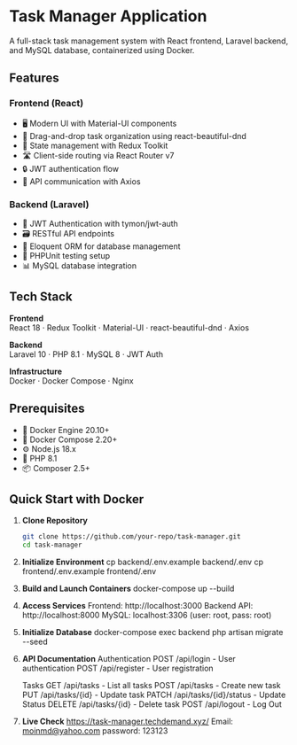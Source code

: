 # Task Manager Application

A full-stack task management system with React frontend, Laravel backend, and MySQL database, containerized using Docker.


## Features

### Frontend (React)
- 🖥️ Modern UI with Material-UI components
- 🧩 Drag-and-drop task organization using react-beautiful-dnd
- 🔄 State management with Redux Toolkit
- 🛣️ Client-side routing via React Router v7
- 🔒 JWT authentication flow
- 📡 API communication with Axios

### Backend (Laravel)
- 🔑 JWT Authentication with tymon/jwt-auth
- 🗃️ RESTful API endpoints
- 🧠 Eloquent ORM for database management
- 🧪 PHPUnit testing setup
- 📊 MySQL database integration

## Tech Stack

**Frontend**  
React 18 · Redux Toolkit · Material-UI · react-beautiful-dnd · Axios

**Backend**  
Laravel 10 · PHP 8.1 · MySQL 8 · JWT Auth

**Infrastructure**  
Docker · Docker Compose · Nginx

## Prerequisites

- 🐳 Docker Engine 20.10+
- 🐳 Docker Compose 2.20+
- ⚙️ Node.js 18.x
- 🐘 PHP 8.1
- 📦 Composer 2.5+

## Quick Start with Docker

1. **Clone Repository**
   ```bash
   git clone https://github.com/your-repo/task-manager.git
   cd task-manager

2. **Initialize Environment**
    cp backend/.env.example backend/.env
    cp frontend/.env.example frontend/.env
    
3.  **Build and Launch Containers**
    docker-compose up --build

4. **Access Services**
    Frontend: http://localhost:3000
    Backend API: http://localhost:8000
    MySQL: localhost:3306 (user: root, pass: root)

5. **Initialize Database**
    docker-compose exec backend php artisan migrate --seed

6. **API Documentation**
    Authentication
    POST /api/login - User authentication
    POST /api/register - User registration

    Tasks
    GET /api/tasks - List all tasks
    POST /api/tasks - Create new task
    PUT /api/tasks/{id} - Update task
    PATCH /api/tasks/{id}/status - Update Status 
    DELETE /api/tasks/{id} - Delete task
    POST   /api/logout  - Log Out

7. **Live Check**
    https://task-manager.techdemand.xyz/
    Email: moinmd@yahoo.com
    password: 123123